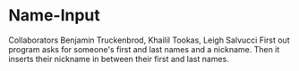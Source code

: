 # Name-Input
Collaborators Benjamin Truckenbrod, Khailil Tookas, Leigh Salvucci
First out program asks for someone's first and last names and a nickname.
Then it inserts their nickname in between their first and last names.
